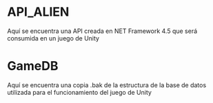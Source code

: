 # API_ALIEN
Aquí se encuentra una API creada en NET Framework 4.5 que será consumida en un juego de Unity


# GameDB
Aquí se encuentra una copia .bak de la estructura de la base de datos utilizada para el funcionamiento del juego de Unity
